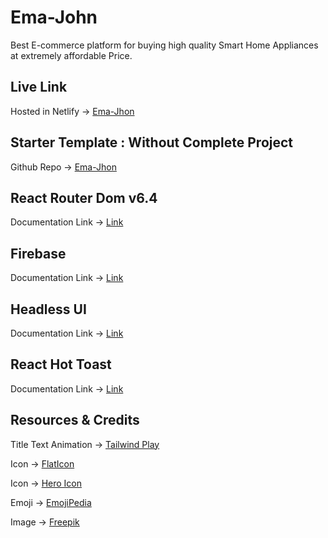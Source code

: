 # Ema-John

Best E-commerce platform for buying high quality Smart Home Appliances at extremely affordable Price.

## Live Link
Hosted in Netlify -> [Ema-Jhon](https://ema-jhon-firebase.netlify.app/)


## Starter Template : Without Complete Project
Github Repo -> [Ema-Jhon](https://github.com/Sanjidul-Alom-Shifat/Ema-John)


## React Router Dom v6.4 
Documentation Link -> [Link](https://reactrouter.com/en/main/start/overview)

## Firebase
Documentation Link -> [Link](https://console.firebase.google.com/)

## Headless UI
Documentation Link -> [Link](https://headlessui.com/)

## React Hot Toast
Documentation Link -> [Link](https://react-hot-toast.com/docs)

## Resources & Credits

Title Text Animation -> [Tailwind Play](https://play.tailwindcss.com/VCZwwz1e3R)

Icon -> [FlatIcon](https://www.flaticon.com/)

Icon -> [Hero Icon](https://heroicons.com/)

Emoji -> [EmojiPedia](https://emojipedia.org/)

Image -> [Freepik](https://www.freepik.com/)